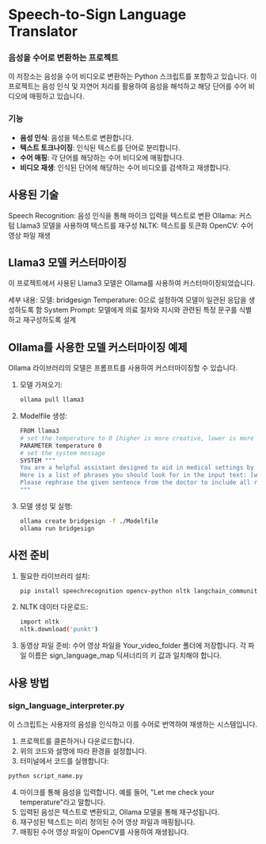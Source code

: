 # Speech-to-Sign Language Translator


### 음성을 수어로 변환하는 프로젝트

이 저장소는 음성을 수어 비디오로 변환하는 Python 스크립트를 포함하고 있습니다.
이 프로젝트는 음성 인식 및 자연어 처리를 활용하여 음성을 해석하고 해당 단어를 수어 비디오에 매핑하고 있습니다.

### 기능

- **음성 인식**: 음성을 텍스트로 변환합니다.
- **텍스트 토크나이징**: 인식된 텍스트를 단어로 분리합니다.
- **수어 매핑**: 각 단어를 해당하는 수어 비디오에 매핑합니다.
- **비디오 재생**: 인식된 단어에 해당하는 수어 비디오를 검색하고 재생합니다.


## 사용된 기술

Speech Recognition: 음성 인식을 통해 마이크 입력을 텍스트로 변환
Ollama: 커스텀 Llama3 모델을 사용하여 텍스트를 재구성
NLTK: 텍스트를 토큰화
OpenCV: 수어 영상 파일 재생


## Llama3 모델 커스터마이징
이 프로젝트에서 사용된 Llama3 모델은 Ollama를 사용하여 커스터마이징되었습니다.

세부 내용:
모델: bridgesign
Temperature: 0으로 설정하여 모델이 일관된 응답을 생성하도록 함
System Prompt: 모델에게 의료 절차와 지시와 관련된 특정 문구를 식별하고 재구성하도록 설계


## Ollama를 사용한 모델 커스터마이징 예제
Ollama 라이브러리의 모델은 프롬프트를 사용하여 커스터마이징할 수 있습니다.

1. 모델 가져오기:
    ```bash
    ollama pull llama3
    ```
2. Modelfile 생성:
    ```bash
    FROM llama3
    # set the temperature to 0 [higher is more creative, lower is more coherent]
    PARAMETER temperature 0
    # set the system message
    SYSTEM """
    You are a helpful assistant designed to aid in medical settings by identifying and rephrasing sentences to include only specific phrases related to medical procedures and instructions, presented in lowercase and separated by commas.
    Here is a list of phrases you should look for in the input text: [where does it hurt, no fever, high fever, name and birthdate, administer anesthesia, .....].
    Please rephrase the given sentence from the doctor to include all relevant phrases from the list in lowercase, separated by commas. If no relevant phrases are found, just return the original sentence.
    """

    ```
3. 모델 생성 및 실행:
    ```bash
    ollama create bridgesign -f ./Modelfile
    ollama run bridgesign
    ```


## 사전 준비

1. 필요한 라이브러리 설치:
    ```bash
    pip install speechrecognition opencv-python nltk langchain_community
    ```
2.  NLTK 데이터 다운로드:
    ```bash
    import nltk
    nltk.download('punkt')
    ```
3. 동영상 파일 준비:
수어 영상 파일을 Your_video_folder 폴더에 저장합니다.
각 파일 이름은 sign_language_map 딕셔너리의 키 값과 일치해야 합니다.


## 사용 방법

### sign_language_interpreter.py

이 스크립트는 사용자의 음성을 인식하고 이를 수어로 번역하여 재생하는 시스템입니다.

1. 프로젝트를 클론하거나 다운로드합니다.
2. 위의 코드와 설명에 따라 환경을 설정합니다.
3. 터미널에서 코드를 실행합니다:
```bash
python script_name.py
```
4. 마이크를 통해 음성을 입력합니다. 예를 들어, "Let me check your temperature"라고 말합니다.
5. 입력된 음성은 텍스트로 변환되고, Ollama 모델을 통해 재구성됩니다.
6. 재구성된 텍스트는 미리 정의된 수어 영상 파일과 매핑됩니다.
7. 매핑된 수어 영상 파일이 OpenCV를 사용하여 재생됩니다.
